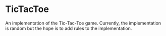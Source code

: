 # TicTacToe

An implementation of the Tic-Tac-Toe game. Currently, the implementation is random but the hope is to add rules to the implementation.
